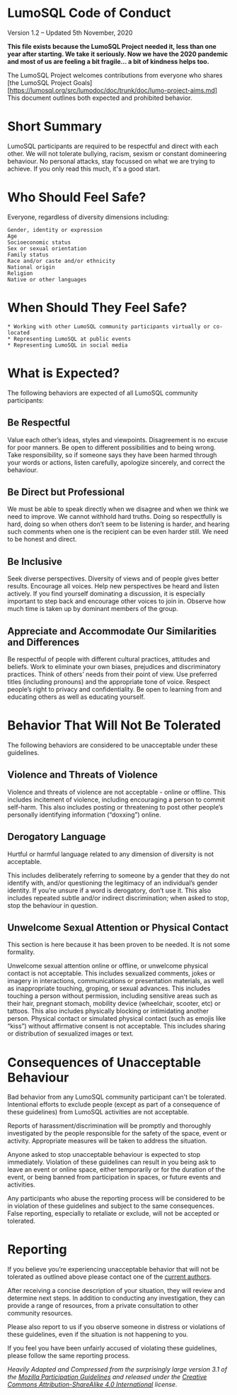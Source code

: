# LumoSQL Code of Conduct

Version 1.2 – Updated 5th November, 2020

**This file exists because the LumoSQL Project needed it, less than one year
after starting. We take it seriously. Now we have the 2020 pandemic and
most of us are feeling a bit fragile... a bit of kindness helps too.**

The LumoSQL Project welcomes contributions from everyone who shares
[the LumoSQL Project Goals][https://lumosql.org/src/lumodoc/doc/trunk/doc/lumo-project-aims.md]
This document outlines both expected and prohibited behavior.

# Short Summary

LumoSQL participants are required to be respectful and direct with each other.
We will not tolerate bullying, racism, sexism or constant domineering
behaviour.  No personal attacks, stay focussed on what we are trying to
achieve. If you only read this much, it's a good start. 

[lumoaims]:https://lumosql.org/src/lumodoc/doc/trunk/doc/lumo-project-aims.md

# Who Should Feel Safe?

Everyone, regardless of diversity dimensions including:

    Gender, identity or expression
    Age
    Socioeconomic status
    Sex or sexual orientation
    Family status
    Race and/or caste and/or ethnicity
    National origin
    Religion
    Native or other languages

# When Should They Feel Safe?

    * Working with other LumoSQL community participants virtually or co-located
    * Representing LumoSQL at public events
    * Representing LumoSQL in social media

# What is Expected?

The following behaviors are expected of all LumoSQL community participants:

## Be Respectful

Value each other’s ideas, styles and viewpoints. Disagreement is no excuse for
poor manners. Be open to different possibilities and to being wrong. Take
responsibility, so if someone says they have been harmed through your words or
actions, listen carefully, apologize sincerely, and correct the behaviour.

## Be Direct but Professional

We must be able to speak directly when we disagree and when we think we need to
improve. We cannot withhold hard truths.  Doing so respectfully is hard, doing
so when others don’t seem to be listening is harder, and hearing such comments
when one is the recipient can be even harder still. We need to be honest and
direct.

## Be Inclusive

Seek diverse perspectives. Diversity of views and of people gives better
results.  Encourage all voices. Help new perspectives be heard and listen
actively. If you find yourself dominating a discussion, it is especially
important to step back and encourage other voices to join in. Observe how
much time is taken up by dominant members of the group.

## Appreciate and Accommodate Our Similarities and Differences

Be respectful of people with different cultural practices, attitudes and
beliefs. Work to eliminate your own biases, prejudices and discriminatory
practices. Think of others’ needs from their point of view. Use preferred
titles (including pronouns) and the appropriate tone of voice. Respect people’s
right to privacy and confidentiality. Be open to learning from and educating
others as well as educating yourself.

# Behavior That Will Not Be Tolerated

The following behaviors are considered to be unacceptable under these guidelines.

## Violence and Threats of Violence

Violence and threats of violence are not acceptable - online or offline. This
includes incitement of violence, including encouraging a person to commit
self-harm. This also includes posting or threatening to post other people’s
personally identifying information (“doxxing”) online.

## Derogatory Language

Hurtful or harmful language related to any dimension of diversity is not
acceptable.

This includes deliberately referring to someone by a gender that they do not
identify with, and/or questioning the legitimacy of an individual’s gender
identity. If you’re unsure if a word is derogatory, don’t use it. This also
includes repeated subtle and/or indirect discrimination; when asked to stop,
stop the behaviour in question.

## Unwelcome Sexual Attention or Physical Contact

This section is here because it has been proven to be needed. It is not some formality.

Unwelcome sexual attention online or offline, or unwelcome physical contact is
not acceptable. This includes sexualized comments, jokes or imagery in
interactions, communications or presentation materials, as well as
inappropriate touching, groping, or sexual advances. This includes touching a
person without permission, including sensitive areas such as their hair,
pregnant stomach, mobility device (wheelchair, scooter, etc) or tattoos. This
also includes physically blocking or intimidating another person. Physical
contact or simulated physical contact (such as emojis like “kiss”) without
affirmative consent is not acceptable. This includes sharing or distribution of
sexualized images or text.

# Consequences of Unacceptable Behaviour

Bad behavior from any LumoSQL community participant can't be tolerated.
Intentional efforts to exclude people (except as part of a consequence of these
guidelines) from LumoSQL activities are not acceptable.

Reports of harassment/discrimination will be promptly and thoroughly
investigated by the people responsible for the safety of the space, event or
activity. Appropriate measures will be taken to address the situation.

Anyone asked to stop unacceptable behaviour is expected to stop immediately.
Violation of these guidelines can result in you being ask to leave an event or
online space, either temporarily or for the duration of the event, or being
banned from participation in spaces, or future events and activities.

Any participants who abuse the reporting process will be considered to be in
violation of these guidelines and subject to the same consequences. False
reporting, especially to retaliate or exclude, will not be accepted or tolerated.

# Reporting

If you believe you’re experiencing unacceptable behavior that will not be
tolerated as outlined above please contact one of the [current authors](https://lumosql.org/src/lumosql/file?name=AUTHORS).

After receiving a concise description of your situation, they will review and
determine next steps. In addition to conducting any investigation, they can
provide a range of resources, from a private consultation to other community
resources. 

Please also report to us if you observe someone in distress or violations of
these guidelines, even if the situation is not happening to you.

If you feel you have been unfairly accused of violating these guidelines,
please follow the same reporting process.

*Heavily Adapted and Compressed from the surprisingly large version 3.1 of the 
[Mozilla Participation Guidelines](https://www.mozilla.org/en-US/about/governance/policies/participation/)
and released under the 
[Creative Commons Attribution-ShareAlike 4.0 International](https://creativecommons.org/licenses/by-sa/4.0/) license.*
